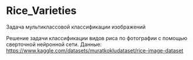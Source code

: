 # Rice_Varieties
Задача мультиклассовой классификации изображений

Решение задачи класcификации видов риса по фотографии с помощью сверточной нейронной сети.
Данные: https://www.kaggle.com/datasets/muratkokludataset/rice-image-dataset
